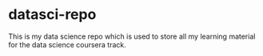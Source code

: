 datasci-repo
============

This is my data science repo which is used to store all my learning material for the data science coursera track.
